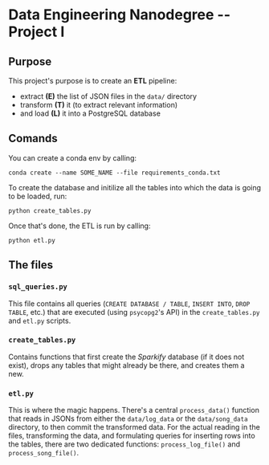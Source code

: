 # Data Engineering Nanodegree -- Project I

## Purpose

This project's purpose is to create an **ETL** pipeline:
* extract **(E)** the list of JSON files in the `data/` directory
* transform **(T)** it (to extract relevant information)
* and load **(L)** it into a PostgreSQL database

## Comands
You can create a conda env by calling:
```
conda create --name SOME_NAME --file requirements_conda.txt
```

To create the database and initilize all the tables into which the data is going to be loaded, run:
```
python create_tables.py
```

Once that's done, the ETL is run by calling:
```
python etl.py
```

## The files

### `sql_queries.py`
This file contains all queries (`CREATE DATABASE / TABLE`, `INSERT INTO`, `DROP TABLE`, etc.) that are executed (using `psycopg2`'s API) in the `create_tables.py` and `etl.py` scripts.

### `create_tables.py`
Contains functions that first create the *Sparkify* database (if it does not exist), drops any tables that might already be there, and creates them a new.

### `etl.py`
This is where the magic happens. There's a central `process_data()` function that reads in JSONs from either the `data/log_data` or the `data/song_data` directory, to then commit the transformed data.
For the actual reading in the files, transforming the data, and formulating queries for inserting rows into the tables, there are two dedicated functions: `process_log_file()` and `process_song_file()`.

